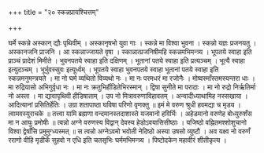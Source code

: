 +++
title = "२० स्कन्नप्रायश्चित्तम्"

+++

घर्मे स्कन्ने अस्कान् द्यौः पृथिवीम् । अस्कानृषभो युवा गाः । स्कन्ने मा विश्वा भुवना । स्कन्नो यज्ञः प्रजनयतु । अस्कानजनि प्राजनि । आ स्कन्नाज्जायते वृषा । स्कान्नात्प्रजनिषीमहि स्कन्नमभिमन्त्र्य । भूपतये स्वाहा इति प्राञ्चं प्रादेशं मिमीते । भुवनपतये स्वाहा इति दक्षिणम् । भूतानां पतये स्वाहा इति प्रत्यञ्चम् । भूत्यै स्वाहा इत्युदञ्चम् । भूर्भुवस्सुवः इत्यूर्ध्वम् । भूपतये स्वाहा भुवनपतये स्वाहा भूतानां पतये स्वाहा इति स्कन्नमनुमन्त्रयते । मा नो घर्म व्यथितो विव्यथो नः । मा नः परमधरं मा रजोनैः । मोष्वस्माँस्तमस्यन्तरा धाः । मा रुद्रियासो अभिगुर्वृधा नः । मा नः क्रतुभिर्हीडितेभिरस्मान् । द्विषा सुनीते मा परादाः । मा नो रुद्रो निर्ऋतिर्मा नो अस्ता । मा द्यावापृथिवी हीडिषाताम् । उप नो मित्रावरुणाविहावतम् । अन्वादीध्याथामिह नस्सखाया । आदित्यानां प्रसितिर्हेतिः । उग्रा शतापाष्ठा घविषा परिणो वृणक्तु ॥ इमं मे वरुण श्रुधी हवमद्या च मृडय । त्वामवस्युराचके ॥ तत्त्वा यामि ब्रह्मणा वन्दमानस्तदाशास्ते यजमानो हविर्भिः । अहेडमानो वरुणेह बोध्युरुशँस मा न आयुः प्रमोषीः ॥ त्वन्नो अग्ने वरुणस्य विद्वान् देवस्य हेडोऽवयासिसीष्ठाः । यजिष्ठो वह्नितमश्शोशुचानो विश्वा द्वेषाँसि प्रमुमुग्ध्यस्मत् ॥ स त्वन्नो अग्नेऽवमो भवोती नेदिष्ठो अस्या उषसो व्युष्टौ । अव यक्ष्व नो वरुणँ रराणो वीहि मृडीकँ सुहवो न एधि इति चतसृभिः घर्ममभिमन्त्र्य । पिष्टोदकेन महावीरं शीतीकृत्य ।
